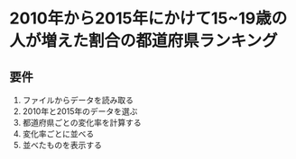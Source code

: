# 2010年から2015年にかけて15~19歳の人が増えた割合の都道府県ランキング
## 要件
1. ファイルからデータを読み取る
2. 2010年と2015年のデータを選ぶ
3. 都道府県ごとの変化率を計算する
4. 変化率ごとに並べる
5. 並べたものを表示する
